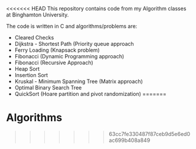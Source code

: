 <<<<<<< HEAD
This repository contains code from my Algorithm classes at Binghamton University.

The code is written in C and algorithms/problems are:
- Cleared Checks
- Dijkstra - Shortest Path (Priority queue approach
- Ferry Loading (Knapsack problem)
- Fibonacci (Dynamic Programming approach)
- Fibonacci (Recursive Approach)
- Heap Sort
- Insertion Sort
- Kruskal - Minimum Spanning Tree (Matrix approach)
- Optimal Binary Search Tree
- QuickSort (Hoare partition and pivot randomization)
=======
# Algorithms
>>>>>>> 63cc7fe330487f87ceb9d5e6ed0ac699b408a849
